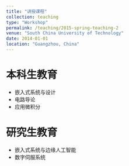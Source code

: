```yaml
---
title: "讲授课程"
collection: teaching
type: "Workshop"
permalink: /teaching/2015-spring-teaching-2
venue: "South China University of Technology"
date: 2014-01-01
location: "Guangzhou, China"
---
```


本科生教育
======
- 嵌入式系统与设计
- 电路导论
- 应用微积分

研究生教育
======
- 嵌入式系统与边缘人工智能
- 数字伺服系统
